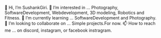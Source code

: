 👋 Hi, I’m SushankGiri.
👀 I’m interested in ... Photography, SoftwareDevelopment, Webdevelopment, 3D modeling, Robotics and Fitness.
🌱 I’m currently learning ... SoftwareDevelopment and Photography.
💞️ I’m looking to collaborate on ... Simple projects.For now.
📫 How to reach me ... on discord, instagram, or facebook instragram.

<!---
SushankGiri/SushankGiri is a ✨ special ✨ repository because its `README.md` (this file) appears on your GitHub profile.
You can click the Preview link to take a look at your changes.
--->
